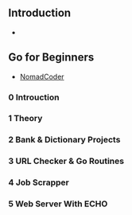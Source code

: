 
## Introduction
- 
## Go for Beginners
- [NomadCoder](https://nomadcoders.co/go-for-beginners/lobby)

### 0 Introuction

### 1 Theory

### 2 Bank & Dictionary Projects

### 3 URL Checker & Go Routines

### 4 Job Scrapper

### 5 Web Server With ECHO